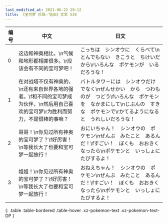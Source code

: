 ```yaml
---
last_modified_at: 2021-06-22 20:12
title: 《宝可梦 珍珠／钻石》文本 538
---
```

| 编号 | 中文 | 日文 |
| ---- | ---- | ---- |
| 0 | 这边和神奥相比，\n气候和地形都相差很多。\r应该会有不同的宝可梦吧！ | こっちは　シンオウに　くらべて\nとんでもない　きこうと　ちけいだから\rいろんな　ポケモンが　いるだろうな！ |
| 1 | 在对战塔不仅有神奥的，\n还有来自世界各地的强者。\f和不同的宝可梦成为伙伴，\n然后用自己喜欢的宝可梦\r为胜利而努力，不是很棒的事嘛？ | バトルタワ－には　シンオウだけでなく\nぜんせかい　から　つわものが　つどう\fいろんな　ポケモンを　なかまにして\nじぶんの　すきな　ポケモンで\rかてるようになると　うれしいだろうな！ |
| 2 | 哥哥！\n你见过所有神奥的宝可梦了？\f好厉害！\n等我长大了也要和宝可梦一起旅行！ | おにいちゃん！　シンオウの　ポケモン\nぜんぶ　みたこと　あるんだ！\fすごい！　ぼくも　おおきくなったら\nポケモンと　いっしょに　たびするよ！ |
| 3 | 姐姐！\n你见过所有神奥的宝可梦了？\f好厉害！\n等我长大了也要和宝可梦一起旅行！ | おねえちゃん！　シンオウの　ポケモン\nぜんぶ　みたこと　あるんだ！\fすごい！　ぼくも　おおきくなったら\nポケモンと　いっしょに　たびするよ！ |
{: .table .table-bordered .table-hover .xz-pokemon-text .xz-pokemon-text-DP }